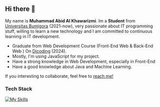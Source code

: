 ## Hi there 👋

My name is **Muhammad Abid Al Khawarizmi**. Im a **Student** from [Universitas Bumigora](https://universitasbumigora.ac.id) (2021-now), very passionate about IT programming stuff, willing to learn a new technology and I am committed to continuous learning in IT development.

- Graduate from Web Development Course (Front-End Web & Back-End Web ) On [Dicoding](https://www.dicoding.com) (2024).
- Mostly, I'm using JavaScript for my project.
- Have a strong knowledge in Web Development, especially in Front-End
- Have a good knowledge about Java and Machine Learning.

If you interesting to collaborate, feel free to [reach me!](https://abidrizmi.netlify.app) 

### Tech Stack
[![My Skills](https://skillicons.dev/icons?i=js,react,bootstrap,sass,express,java,postgres,supabase&perline=4)](https://skillicons.dev)

    
  


